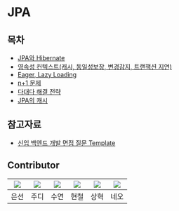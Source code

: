 # JPA

## 목차

- [JPA와 Hibernate]()
- [영속성 컨텍스트(캐시, 동일성보장, 변경감지, 트랜잭션 지연)]()
- [Eager, Lazy Loading]()
- [n+1 문제]()
- [다대다 해결 전략]()
- [JPA의 캐시]()

## 참고자료

- [신입 백엔드 개발 면접 질문 Template](https://appleg1226.tistory.com/37)

## Contributor

|[![](https://github.com/baekeunsun.png?width=200px)](https://github.com/baekeunsun) |[![](https://github.com/ParkJungYoon.png?width=200px)](https://github.com/ParkJungYoon) | [![](https://github.com/namtndus.png?width=200px)](https://github.com/namtndus)|[![](https://github.com/BHC-Chicken.png?width=200px)](https://github.com/BHC-Chicken)|[![](https://github.com/sanghyuk2.png?width=200px)](https://github.com/sanghyuk2) |[![](https://github.com/jthugg.png?width=200px)](https://github.com/jthugg)|
|:---:|:---:|:---:|:---:|:---:|:---:|
| 은선 | 주디 | 수연 | 현철 | 상혁 | 네오 |